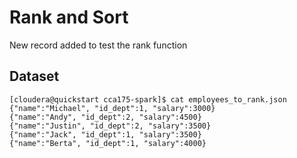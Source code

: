 # Rank and Sort
New record added to test the rank function

## Dataset
```Shell
[cloudera@quickstart cca175-spark]$ cat employees_to_rank.json 
{"name":"Michael", "id_dept":1, "salary":3000}
{"name":"Andy", "id_dept":2, "salary":4500}
{"name":"Justin", "id_dept":2, "salary":3500}
{"name":"Jack", "id_dept":1, "salary":3500}
{"name":"Berta", "id_dept":1, "salary":4000}
```

